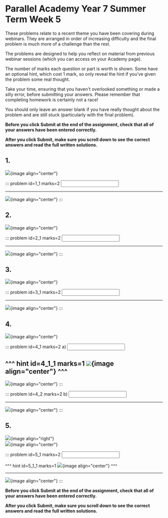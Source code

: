 # Parallel Academy Year 7 Summer Term Week 5

These problems relate to a recent theme you have been covering during webinars. They are arranged in order of increasing difficulty and the final problem is much more of a challenge than the rest.  

The problems are designed to help you reflect on material from previous webinar sessions (which you can access on your Academy page).  

The number of marks each question or part is worth is shown. Some have an optional hint, which cost 1 mark, so only reveal the hint if you’ve given the problem some real thought.   

Take your time, ensuring that you haven't overlooked something or made a silly error, before submitting your answers. Please remember that completing homework is certainly not a race!  

You should only leave an answer blank if you have really thought about the problem and are still stuck (particularly with the final problem).  

**Before you click Submit at the end of the assignment, check that all of your answers have been entered correctly.** 
  
**After you click Submit, make sure you scroll down to see the correct answers and read the full written solutions.** 


## 1.	
![](/resources/academy-8sum-week-4/q1.png){image align="center"}  

::: problem id=1_1 marks=2
<input type="number" solution="35"/>  

---

![](/resources/academy-8sum-week-4/s1.png){image align="center"}
:::  


## 2.
![](/resources/academy-8sum-week-4/q2.png){image align="center"}  

::: problem id=2_1 marks=2
<input type="number" solution="5"/>  

---

![](/resources/academy-8sum-week-4/s2.png){image align="center"}
:::  


## 3.
![](/resources/academy-8sum-week-4/q3.png){image align="center"}  

::: problem id=3_1 marks=2
<input type="number" solution="21"/>  

---

![](/resources/academy-8sum-week-4/s3.png){image align="center"}
:::  


## 4.
![](/resources/academy-8sum-week-4/q4.png){image align="center"}  

::: problem id=4_1 marks=2
a) <input type="number" solution="40"/>  

^^^ hint id=4_1_1 marks=1
![](/resources/academy-8sum-week-4/h4a.png){image align="center"} 
^^^  
---

![](/resources/academy-8sum-week-4/s4a.png){image align="center"}
:::  

::: problem id=4_2 marks=2
b) <input type="number" solution="68"/>  

---

![](/resources/academy-8sum-week-4/s4b.png){image align="center"}
::: 


## 5.
![](/resources/academy-4-week-2/4-skull.png){image align="right"}  
![](/resources/academy-8sum-week-4/q5.png){image align="center"}  

::: problem id=5_1 marks=2
<input type="number" solution="15"/>  

^^^ hint id=5_1_1 marks=1
![](/resources/academy-8sum-week-4/h5.png){image align="center"} 
^^^  

---

![](/resources/academy-8sum-week-4/s5.png){image align="center"}
::: 

**Before you click Submit at the end of the assignment, check that all of your answers have been entered correctly.** 
  
**After you click Submit, make sure you scroll down to see the correct answers and read the full written solutions.**  